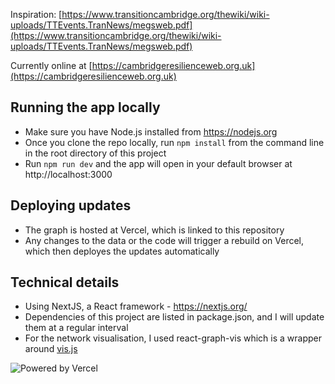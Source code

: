 Inspiration: [https://www.transitioncambridge.org/thewiki/wiki-uploads/TTEvents.TranNews/megsweb.pdf](https://www.transitioncambridge.org/thewiki/wiki-uploads/TTEvents.TranNews/megsweb.pdf)

Currently online at [https://cambridgeresilienceweb.org.uk](https://cambridgeresilienceweb.org.uk)

## Running the app locally
* Make sure you have Node.js installed from https://nodejs.org
* Once you clone the repo locally, run `npm install` from the command line in the root directory of this project
* Run `npm run dev` and the app will open in your default browser at http://localhost:3000

## Deploying updates
* The graph is hosted at Vercel, which is linked to this repository
* Any changes to the data or the code will trigger a rebuild on Vercel, which then deployes the updates automatically

## Technical details
* Using NextJS, a React framework - https://nextjs.org/
* Dependencies of this project are listed in package.json, and I will update them at a regular interval
* For the network visualisation, I used react-graph-vis which is a wrapper around [vis.js](https://visjs.org/)

![Powered by Vercel](https://cambridgeresilienceweb.org.uk/powered-by-vercel.svg)